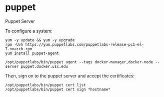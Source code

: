 # puppet
Puppet Server

To configure a system:

````
yum -y update && yum -y upgrade
rpm -Uvh https://yum.puppetlabs.com/puppetlabs-release-pc1-el-7.noarch.rpm
yum install puppet-agent

/opt/puppetlabs/bin/puppet agent --tags docker-manager,docker-node --server puppet.docker.usc.edu
````

Then, sign on to the puppet server and accept the certificates:
````
/opt/puppetlabs/bin/puppet cert list
/opt/puppetlabs/bin/puppet cert sign *hostname*
````
